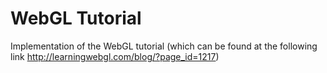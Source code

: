 # WebGL Tutorial

Implementation of the WebGL tutorial (which can be found at the following link http://learningwebgl.com/blog/?page_id=1217)
